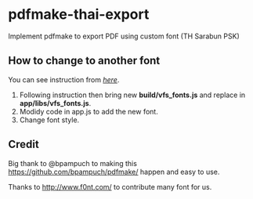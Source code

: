 # pdfmake-thai-export
Implement pdfmake to export PDF using custom font (TH Sarabun PSK)

## How to change to another font
You can see instruction from [_here_](https://github.com/bpampuch/pdfmake/wiki/Custom-Fonts---client-side).

1. Following instruction then bring new **build/vfs_fonts.js** and replace in **app/libs/vfs_fonts.js**.
2. Modidy code in app.js to add the new font.
3. Change font style.

## Credit
Big thank to @bpampuch to making this https://github.com/bpampuch/pdfmake/ happen and easy to use.

Thanks to http://www.f0nt.com/ to contribute many font for us.
